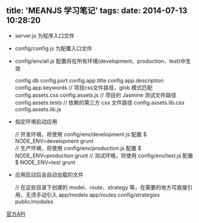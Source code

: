 title: 'MEANJS 学习笔记'
tags:
date: 2014-07-13 10:28:20
---

- server.js 为程序入口文件

- config/config.js 为配置入口文件

- config/env/all.js 配置将在所有环境(development、production、test)中生效

	config.db
	config.port
	config.app.title
	config.app.description
	config.app.keywords
	// 项目css文件路径，glob 模式匹配
	config.assets.css 
	config.assets.js
	// 项目的 Jasmine 测试文件路径
	config.assets.tests 
	// 依赖的第三方 css 文件路径
	config.assets.lib.css 
	config.assets.lib.js

- 指定环境启动应用
		
	// 开发环境，将使用 config/env/development.js 配置
	$ NODE_ENV=development grunt 	
	// 生产环境，将使用 config/env/production.js 配置
	$ NODE_ENV=production grunt
	// 测试环境，将使用 config/env/test.js 配置
	$ NODE_ENV=test grunt
		
- 应用启动后会自动加载的文件

	// 在这些目录下创建的 model、route、strategy 等，在需要的地方可直接引用，无须手动引入
	app/models
	app/routes
	config/strategies
	public/modules
	
<!-- more -->

[官方API](http://meanjs.org/docs.html)